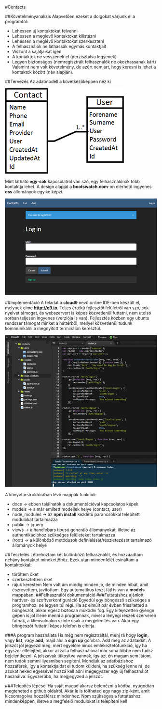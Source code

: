 #Contacts

##Követelményanalízis
Alapvetően ezeket a dolgokat várjunk el a programtól:
* Lehessen új kontaktokat felvenni
* Lehessen a meglevő kontaktokat kilistázni
* Lehessen a meglévő kontaktokat szerkeszteni
* A felhasználók ne láthassák egymás kontaktjait
* Viszont a sajátjaikat igen
* A kontaktok ne vesszenek el (perzisztálva legyenek)
* Legyen biztonságos (nemregisztrált felhasználók ne okozhassanak kárt)
Valamint nem volt követelmény, de azért nem árt, hogy keresni is lehet a kontaktok között (név alapján).

##Tervezés
Az adatmodell a következőképpen néz ki

![connections](docs/connections.png)

Mint látható **egy-sok** kapcsolatról van szó, egy felhasználónak több kontaktja lehet.
A design alapját a **bootswatch.com**-on elérhető ingyenes **css** állományok egyike képzi.

![design](docs/design.png)

##Implementáció
A feladat a **cloud9** nevű online IDE-ben készült el, melynek címe **http://c9.io**. 
Teljes értékű fejlesztői felületről van szó, sok nyelvet támogat, és webszervert is képes közvetlenül futtatni, nem utolsó sorban teljesen ingyenes (verziója is van). Fejlesztés közben egy ubuntu rendszer támogat minket a háttérből, mellyel közvetlenül tudunk kommunikálni a megnyitott terminálon keresztül.

![c9](docs/cloud9.png)

A könyvtárstruktúrában lévő mappák funkciói:
* docs -> ebben találhatók a dokumentációval kapcsolatos képek
* models -> a már említett modellek helye (contact, user)
* node_modules -> az **npm install** kezdetű parancsokkal telepített modulokat tartalmazza
* public -> jquery
* views -> a handlebars típusú generáló állományokat, illetve az authentikációhoz szükséges felületeket tartalmazza
* (root) -> a különböző metódusok definiálását/részletezését tartalmazó állományok helye


##Tesztelés
Létrehoztam két különbőző felhasználót, és hozzáadtam néhány kontaktot mindkettőhöz. Ezek után mindenfélét csináltam a kontaktokkal:
* töröltem őket
* szerkesztettem őket
* rájuk kerestem
Nem volt ám mindig minden jó, de minden hibát, amit észrevettem, javítottam. Egy automatikus teszt fájl is van a **models** mappában.
##Felhasználói dokumentáció
###Futtatáshoz ajánlott hardver- és szoftverkonfiguráció
Egyedül egy böngésző szükséges a programhoz, ne legyen túl régi. Ha az elmúlt pár évben frissítetted a böngészőt, akkor egész biztosan működni fog. Egy kifejezetten gyenge gépen is jól illene menni a programnak, mivel a lényegi részek szerveren futnak, a kliensoldalon szinte csak a megjelenítés van. Akár egy böngészőt futtatni képes telefon is elbírja.

###A program használata
Ha még nem regisztráltál, menj rá hogy **login**, vagy **list**, vagy **add**, majd alul a **sign up** gombra. Add meg az adataidat. A jelszót jól jegyezd meg, mert egyelőre nincs emlékeztetőfunkció, így ha egyszer elfelejted, akkor azzal a felhasználóval már soha többé nem tudsz bejelentkezni. 
A jelszavak titkosítva vannak, így azt én magam sem látom, nem tudok semmi ilyesmiben segíteni. 
Mondjuk az adatbázishoz hozzáférek, így a kontaktjaidat el tudom küldeni, ha szükség lenne rá, de azokat neked egyesével hozzá kell adni mégegyszer egy új felhasználót használva. Egyszerűbb, ha megjegyzed a jelszót.


###Telepítés lépései
Ha saját magad akarsz belenézni a kódba, nyugodtan megteheted a github oldalról. Akár le is töltheted egy nagy zip-ként, amit kicsomagolva hozzáférsz mindenhez. Npm szükséges a futtatáshoz mindenképpen, illetve a megfelelő modulokat is telepíteni kell
